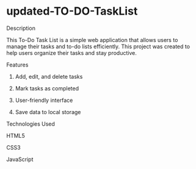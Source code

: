 # updated-TO-DO-TaskList
Description

This To-Do Task List is a simple web application that allows users to manage their tasks and to-do lists efficiently. This project was created to help users organize their tasks and stay productive.


Features


1. Add, edit, and delete tasks

2. Mark tasks as completed

3. User-friendly interface

4. Save data to local storage


Technologies Used


HTML5

CSS3

JavaScript

